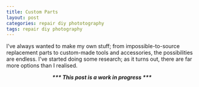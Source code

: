 ```yaml
---
title: Custom Parts
layout: post
categories: repair diy phototography
tags: repair diy photography
---
```


I've always wanted to make my own stuff; from impossible-to-source replacement parts to custom-made tools and accessories, the possibilities are endless. I've started doing some research; as it turns out, there are far more options than I realised.

<p><i><b><center>*** This post is a work in progress ***</p></i></b></center>
